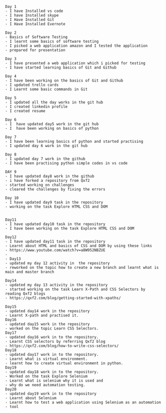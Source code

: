     Day 1
    - I have Installed vs code
    - I have Installed skype
    - I Have Installed Git
    - I Have Installed Evernote

    Day 2
    - Basics of Software Testing
    - I learnt some basics of software testing 
    - I picked a web application amazon and I tested the application
    - prepared for presentation  

    Day 3
    - I have presented a web application which i picked for testing
    - I have started learning basics of Git and Github

    Day 4
    - I have been working on the basics of Git and Github
    - I updated trello cards
    - I Learnt some basic commands in Git

    Day 5
    - I updated all the day works in the git hub
    - I created linkedin profile 
    - I created resume

    Day 6
    - I  have updated day5 work in the git hub
    - I  have been working on basics of python
    
    Day 7
    - I have been learning basics of python and started practising 
    - I updated day 6 work in the git hub
    
    Day 8
    - I updated day 7 work in the github
    - I have been practising python simple codes in vs code
    
    DAY 9
    - I have updated day8 work in the github
    - i have forked a repository from Qxf2
    - started working on challenges
    - cleared the challenges by fixing the errors
    
    Day 10
    - I have updated day9 task in the repository
    - working on the task Explore HTML CSS and DOM


    Day11
    - I have updated day10 task in the repository
    - I have been working on the task Explore HTML CSS and DOM

    Day12
    - I have updated day11 task in the repository 
    - Learnt about HTML and basics of CSS and DOM by using these links
    - https://www.youtube.com/watch?v=a8W952NBZUE
    -
    - Day13
    - updated my day 12 activity in  the repository
    - reworked on the topic how to create a new branch and learnt what is main and master branch

    Day14
    - updated my day 13 activity in the repository
    - started working on the task Learn X-Path and CSS Selectors by reading Qxf2 blogs 
    - https://qxf2.com/blog/getting-started-with-xpaths/

    Day15
    - updated day14 work in the repository
    - Learnt X-path and practised it.   
    Day16
    - updated day15 work in the repository
    - worked on the topic Learn CSS Selectors.
    Day17
    - updated day16 work in to the repository.
    - Learnt CSS selectors by referring Qxf2 blog
    - https://qxf2.com/blog/how-to-write-css-selectors/
    Day18
    - updated day17 work in to the repository.
    - Learnt what is virtual environment.
    - learnt how to create virtual environment in python. 
    Day19
    - updated day18 work in to the repository.
    - Worked on the task Explore Selenium
    - Learnt what is selenium why it is used and 
    - why do we need automation testing.
    Day20
    - updated day19 work in to the repository
    - Learnt about Selenium
    - Learnt how to test a web application using Selenium as an automation 
    - tool